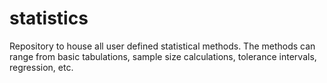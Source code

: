 # statistics
Repository to house all user defined statistical methods. The methods can range from basic tabulations, sample size calculations, tolerance intervals, regression, etc.
